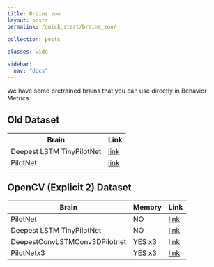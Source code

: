 ```yaml
---
title: Brains zoo
layout: posts
permalink: /quick_start/brains_zoo/

collection: posts

classes: wide

sidebar:
  nav: "docs"
---
```


We have some pretrained brains that you can use directly in Behavior Metrics.


## Old Dataset
| Brain | Link |
| ------ | ----------- |
| Deepest LSTM TinyPilotNet  | [link](https://drive.google.com/file/d/1Tzen7fSIs3hh9xir2J-NSu0XaVEmdewc/view?usp=sharing)   |
| PilotNet  | [link](https://drive.google.com/file/d/1CWVEKNqUPLvZ6L0nKzmonzLRa7i-lHUy/view?usp=sharing)       |

## OpenCV (Explicit 2) Dataset
| Brain | Memory | Link |
| ------ | ----------- | ------ |
| PilotNet   | NO | [link](https://drive.google.com/file/d/15b7W1kP0utLnc1olB1PD3-7Gll7nXgSy/view?usp=sharing)   |
| Deepest LSTM TinyPilotNet   | NO | [link](https://drive.google.com/file/d/1M_nW37aPXUzbiG1Y2rw6DA0AOR64wbnD/view?usp=sharing)       |
| DeepestConvLSTMConv3DPilotnet  | YES x3 | [link](https://drive.google.com/file/d/1v8zN6TNOnJKUuyKq9S7fF7pf4pGTfraa/view?usp=sharing)      |
| PilotNetx3 | YES x3 | [link](https://drive.google.com/file/d/1MsJEpxOQA7nEVejJBnSAoLr8R3oOkrJm/view?usp=sharing)    |

